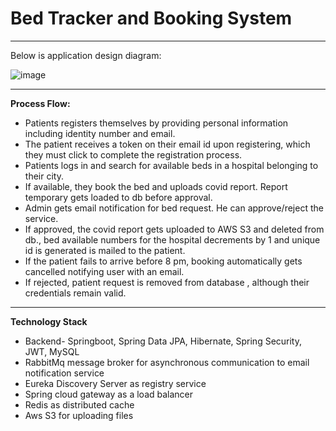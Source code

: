 # Bed Tracker and Booking System
***
Below is application design diagram:

![image](https://github.com/deekshamypersonal/bedtracker/assets/150110347/50de1f49-910e-4853-bf3c-7f7a559e8338)

***

**Process Flow:**
* Patients registers themselves by providing personal information including identity number and email.
* The patient receives a token on their email id upon registering, which they must click to complete the registration process.
* Patients logs in and search for available beds in a hospital belonging to their city.
* If available, they book the bed and uploads covid report. Report temporary gets loaded to db before approval.
* Admin gets email notification for bed request. He can approve/reject the service.
* If approved, the covid report gets uploaded to AWS S3 and deleted from db., bed available numbers for the hospital decrements by 1 and unique id is generated is mailed to the patient.
* If the patient fails to arrive before 8 pm, booking automatically gets cancelled notifying user with an email.
* If rejected, patient request is removed from database , although their credentials remain valid.
  
***

**Technology Stack**
* Backend- Springboot, Spring Data JPA, Hibernate, Spring Security, JWT, MySQL
* RabbitMq message broker for asynchronous communication to email notification service
* Eureka Discovery Server as registry service
* Spring cloud gateway as a load balancer
* Redis as distributed cache
* Aws S3 for uploading files


